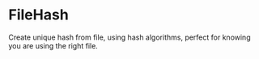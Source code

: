 # FileHash
Create unique hash from file, using hash algorithms, perfect for knowing you are using the right file.
